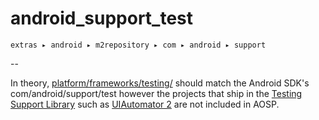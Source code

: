 # android_support_test
`extras ▸ android ▸ m2repository ▸ com ▸ android ▸ support`

--

In theory, [platform/frameworks/testing/](https://android.googlesource.com/platform/frameworks/testing/+/master)
should match the Android SDK's com/android/support/test however
the projects that ship in the [Testing Support Library](http://developer.android.com/tools/testing-support-library/index.html)
such as [UIAutomator 2](http://developer.android.com/reference/android/support/test/uiautomator/package-summary.html) are not included in AOSP. 
